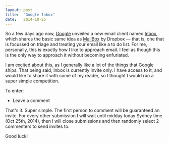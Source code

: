 ```yaml
---
layout: post
title:  "Google Inbox"
date:   2014-10-25
---
```

So a few days ago now, [Google][1] unveiled a new email client named [Inbox][2], which shares the basic same idea as [MailBox][3] by Dropbox — that is, one that is focussed on triage and treating your email like a to do list. For me, personally, this is exactly how I like to approach email. I feel as though this is the only way to approach it without becoming enfuriated. 

I am excited about this, as I generally like a lot of the things that Google ships. That being said, Inbox is currently invite only. I have access to it, and would like to share it with some of my reader, so I thought I would run a super simple competition. 

To enter:

- Leave a comment

That's it. Super simple. The first person to comment will be guaranteed an invite. For every other submission I will wait until midday today Sydney time (Oct 25th, 2014), then I will close submissions and then randomly select 2 commenters to send invites to. 

Good luck!

[1]: [http://google.com]
[2]: [https://inbox.google.com/]
[3]: [http://www.mailboxapp.com]
